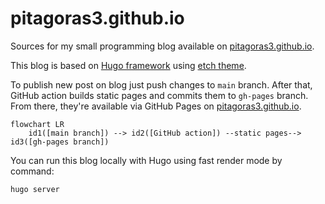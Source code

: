 # pitagoras3.github.io

Sources for my small programming blog available on [pitagoras3.github.io](https://pitagoras3.github.io). 

This blog is based on [Hugo framework](https://gohugo.io) using [etch theme](https://github.com/LukasJoswiak/etch).

To publish new post on blog just push changes to `main` branch. After that, GitHub action builds static pages and commits them to `gh-pages` branch. From there, they're available via GitHub Pages on [pitagoras3.github.io](https://pitagoras3.github.io).

```mermaid
flowchart LR
    id1([main branch]) --> id2([GitHub action]) --static pages--> id3([gh-pages branch])
```

You can run this blog locally with Hugo using fast render mode by command: 
```
hugo server
```
